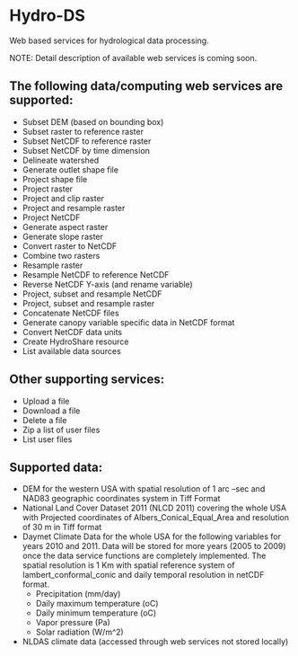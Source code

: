 # Hydro-DS
Web based services for hydrological data processing.

NOTE: Detail description of available web services is coming soon.
## The following data/computing web services are supported:
- Subset DEM (based on bounding box)
- Subset raster to reference raster
- Subset NetCDF to reference raster
- Subset NetCDF by time dimension 
- Delineate watershed
- Generate outlet shape file
- Project shape file
- Project raster
- Project and clip raster
- Project and resample raster
- Project NetCDF
- Generate aspect raster
- Generate slope raster
- Convert raster to NetCDF
- Combine two rasters
- Resample raster
- Resample NetCDF to reference NetCDF
- Reverse NetCDF Y-axis (and rename variable)
- Project, subset and resample NetCDF
- Project, subset and resample raster
- Concatenate NetCDF files
- Generate canopy variable specific data in NetCDF format
- Convert NetCDF data units
- Create HydroShare resource
- List available data sources

## Other supporting services:
- Upload a file
- Download a file
- Delete a file
- Zip a list of user files
- List user files

## Supported data:
- DEM for the western USA with spatial resolution of 1 arc –sec and NAD83 geographic coordinates system in Tiff Format
- National Land Cover Dataset 2011 (NLCD 2011) covering the whole USA with Projected coordinates of Albers_Conical_Equal_Area  and resolution of 30 m in Tiff format
- Daymet Climate Data for the whole USA for the following variables for years 2010 and 2011. 
  Data will be stored for more years (2005 to 2009) once the data service functions are completely implemented.
  The spatial resolution is 1 Km with spatial reference system of lambert_conformal_conic and daily temporal 
  resolution in netCDF format.
    - Precipitation (mm/day)
    - Daily maximum temperature (oC)
    - Daily minimum temperature (oC)
    - Vapor pressure (Pa)
    - Solar radiation (W/m^2)
- NLDAS climate data (accessed through web services not stored locally)
